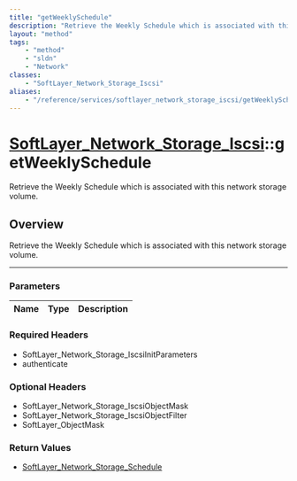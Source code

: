```yaml
---
title: "getWeeklySchedule"
description: "Retrieve the Weekly Schedule which is associated with this network storage volume."
layout: "method"
tags:
    - "method"
    - "sldn"
    - "Network"
classes:
    - "SoftLayer_Network_Storage_Iscsi"
aliases:
    - "/reference/services/softlayer_network_storage_iscsi/getWeeklySchedule"
---
```

# [SoftLayer_Network_Storage_Iscsi](/reference/services/SoftLayer_Network_Storage_Iscsi)::getWeeklySchedule


Retrieve the Weekly Schedule which is associated with this network storage volume.


## Overview 
Retrieve the Weekly Schedule which is associated with this network storage volume.

-----

### Parameters 
|Name | Type | Description |
| --- | --- | --- |


### Required Headers
* SoftLayer_Network_Storage_IscsiInitParameters
* authenticate


### Optional Headers
* SoftLayer_Network_Storage_IscsiObjectMask
* SoftLayer_Network_Storage_IscsiObjectFilter
* SoftLayer_ObjectMask

### Return Values
* <a href='/reference/datatypes/SoftLayer_Network_Storage_Schedule'>SoftLayer_Network_Storage_Schedule </a>




